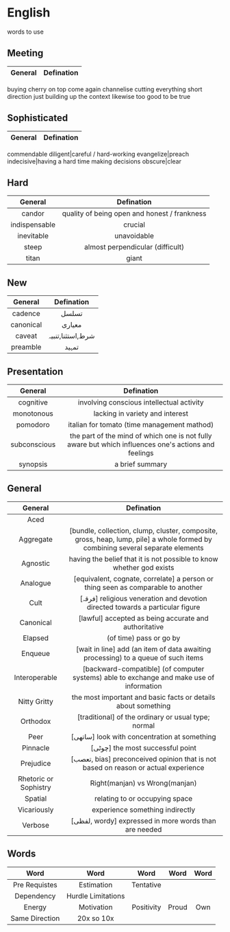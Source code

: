 # English
words to use

## Meeting 
General|Defination
:-:|:-:
buying
cherry on top
come again
channelise
cutting everything short
direction
just building up the context
likewise
too good to be true

## Sophisticated 
General|Defination
:-:|:-:
commendable
diligent|careful / hard-working
evangelize|preach
indecisive|having a hard time making decisions
obscure|clear

## Hard 
General|Defination
:-:|:-:
candor|quality of being open and honest / frankness
indispensable|crucial
inevitable|unavoidable
steep|almost perpendicular (difficult)
titan|giant

## New 
General|Defination
:-:|:-:
cadence|تسلسل
canonical|معیاری
caveat|شرط,استثنا,تنبیہ
preamble|تمہید


## Presentation 
General|Defination
:-:|:-:
cognitive|involving conscious intellectual activity
monotonous|lacking in variety and interest
pomodoro|italian for tomato (time management mathod)
subconscious|the part of the mind of which one is not fully aware but which influences one's actions and feelings
synopsis|a brief summary

## General
General|Defination
:-:|:-:
Aced|
Aggregate|[bundle, collection, clump, cluster, composite, gross, heap, lump, pile] a whole formed by combining several separate elements
Agnostic|having the belief that it is not possible to know whether god exists
Analogue|[equivalent, cognate, correlate] a person or thing seen as comparable to another
Cult|[فرقہ] religious veneration and devotion directed towards a particular figure
Canonical|[lawful] accepted as being accurate and authoritative
Elapsed|(of time) pass or go by
Enqueue|[wait in line] add (an item of data awaiting processing) to a queue of such items
Interoperable|[backward-compatible] (of computer systems) able to exchange and make use of information
Nitty Gritty|the most important and basic facts or details about something
Orthodox|[traditional] of the ordinary or usual type; normal
Peer|[ساتھی] look with concentration at something
Pinnacle|[چوٹی] the most successful point
Prejudice|[تعصب, bias] preconceived opinion that is not based on reason or actual experience
Rhetoric or Sophistry|Right(manjan) vs Wrong(manjan)
Spatial|relating to or occupying space
Vicariously|experience something indirectly
Verbose|[لفظی, wordy] expressed in more words than are needed


## Words
Word|Word|Word|Word|Word
:-:|:-:|:-:|:-:|:-:
Pre Requistes|Estimation|Tentative		
Dependency|Hurdle	Limitations		
Energy|Motivation|Positivity|Proud|Own
Same Direction|20x so 10x			

